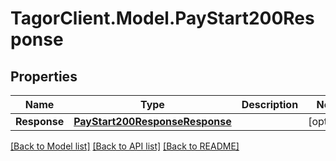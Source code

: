 # TagorClient.Model.PayStart200Response

## Properties

Name | Type | Description | Notes
------------ | ------------- | ------------- | -------------
**Response** | [**PayStart200ResponseResponse**](PayStart200ResponseResponse.md) |  | [optional] 

[[Back to Model list]](../README.md#documentation-for-models) [[Back to API list]](../README.md#documentation-for-api-endpoints) [[Back to README]](../README.md)

